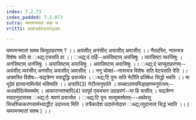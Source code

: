 ```yaml
---
index: 7.2.73
index_padded: 7.2.073
sutra: यमरमनमातां सक् च
vritti: mahabhashyam

---
```

 यमरमनमातां सक्च किमुदाहरणम् ? ।। अयंसीत् अनंसीत् अयासीत् अवासीत् ।। नैतदस्ति, नास्त्यत्र विशेषः सति वा ःथ्द्य;ट्यसति वा ।। ःथ्द्य;दं तर्हि--अयंसिष्टाम् अयंसिषुः । व्यरंसिष्टां व्यरंसिषुः । अनंसिष्टाम् अनंसिषुः । अयासिष्टाम् अयासिषुः । अवासिष्टाम् अवासिषुः ।। ःथ्द्य;दं चाप्युदाहरणम्--अयंसीत् व्यरंसीत् अनंसीत् अयासीत् अवासीत् ।। ननु चोक्तं--नास्त्यत्र विशेषः सति वेट्यसति वेति ।। अयमस्ति विशेषः--यद्यत्रेण्न स्याद्वृद्धिः प्रसज्येत । ःथ्द्य;टि पुनः सति नेटीति प्रतिषेधः सिद्धो भवति ।। मा भूदेवं ह्यन्तानामित्येवं भविष्यति ।। अत्रापि(3) नेटीत्यनुवर्तते । तच्चाऽवश्यमिड्ग्रहणमनुर्वत्यम्--अधाक्षीदित्येवमर्थम् । आकारान्तश्चापि(4) पदपूर्व एकवचन उदाहरणं--मा हि यासीत् । यद्यत्रेण्न स्यादनुदात्तस्य ःथ्द्य;र्टः श्रवणं प्रसज्येत । ःथ्द्य;टि पुनः सत्युक्तमेतत्---अर्थवत्तु सिचश्चित्करणसार्मथ्याद्धीट उदात्तत्व मिति । तत्रैकादेश उदात्तेनोदात्त ःथ्द्य;त्युदात्तत्वं सिद्धं भवति ।। ( यमरमनमातां सक्च ) ।। 